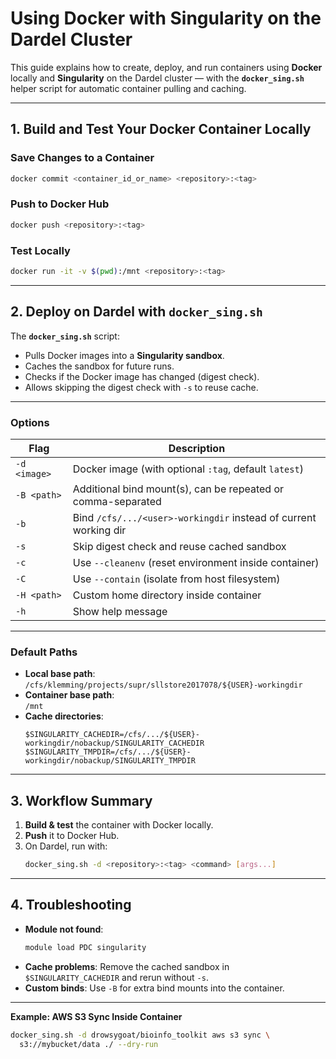 # Using Docker with Singularity on the Dardel Cluster

This guide explains how to create, deploy, and run containers using **Docker** locally and **Singularity** on the Dardel cluster — with the **`docker_sing.sh`** helper script for automatic container pulling and caching.

---

## 1. Build and Test Your Docker Container Locally

### Save Changes to a Container
```bash
docker commit <container_id_or_name> <repository>:<tag>
```

### Push to Docker Hub
```bash
docker push <repository>:<tag>
```

### Test Locally
```bash
docker run -it -v $(pwd):/mnt <repository>:<tag>
```

---

## 2. Deploy on Dardel with `docker_sing.sh`

The **`docker_sing.sh`** script:
- Pulls Docker images into a **Singularity sandbox**.
- Caches the sandbox for future runs.
- Checks if the Docker image has changed (digest check).
- Allows skipping the digest check with `-s` to reuse cache.

---

### Options

| Flag | Description |
|------|-------------|
| `-d <image>` | Docker image (with optional `:tag`, default `latest`) |
| `-B <path>` | Additional bind mount(s), can be repeated or comma-separated |
| `-b` | Bind `/cfs/.../<user>-workingdir` instead of current working dir |
| `-s` | Skip digest check and reuse cached sandbox |
| `-c` | Use `--cleanenv` (reset environment inside container) |
| `-C` | Use `--contain` (isolate from host filesystem) |
| `-H <path>` | Custom home directory inside container |
| `-h` | Show help message |

---

### Default Paths
- **Local base path**:  
  `/cfs/klemming/projects/supr/sllstore2017078/${USER}-workingdir`
- **Container base path**:  
  `/mnt`
- **Cache directories**:  
  ```
  $SINGULARITY_CACHEDIR=/cfs/.../${USER}-workingdir/nobackup/SINGULARITY_CACHEDIR
  $SINGULARITY_TMPDIR=/cfs/.../${USER}-workingdir/nobackup/SINGULARITY_TMPDIR
  ```

---

## 3. Workflow Summary

1. **Build & test** the container with Docker locally.
2. **Push** it to Docker Hub.
3. On Dardel, run with:
   ```bash
   docker_sing.sh -d <repository>:<tag> <command> [args...]
   ```
---

## 4. Troubleshooting

- **Module not found**:  
  ```bash
  module load PDC singularity
  ```
- **Cache problems**: Remove the cached sandbox in `$SINGULARITY_CACHEDIR` and rerun without `-s`.
- **Custom binds**: Use `-B` for extra bind mounts into the container.

---

**Example: AWS S3 Sync Inside Container**
```bash
docker_sing.sh -d drowsygoat/bioinfo_toolkit aws s3 sync \
  s3://mybucket/data ./ --dry-run
```
